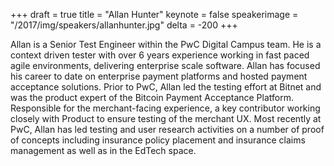 +++
draft = true
title = "Allan Hunter"
keynote = false
speakerimage = "/2017/img/speakers/allanhunter.jpg"
delta = -200
+++

Allan is a Senior Test Engineer within the PwC Digital Campus team. He is a context driven tester with over 6 years experience working in fast paced agile environments, delivering enterprise scale software. Allan has focused his career to date on enterprise payment platforms and hosted payment acceptance solutions.
Prior to PwC, Allan led the testing effort at Bitnet and was the product expert of the Bitcoin Payment Acceptance Platform. Responsible for the merchant-facing experience, a key contributor working closely with Product to ensure testing of the merchant UX.
Most recently at PwC, Allan has led testing and user research activities on a number of proof of concepts including insurance policy placement and insurance claims management as well as in the EdTech space.